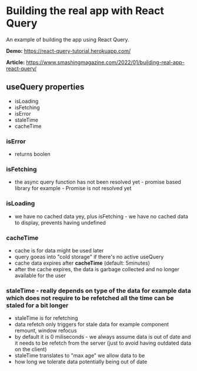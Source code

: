 # Building the real app with React Query

An example of building the app using React Query.

**Demo:** https://react-query-tutorial.herokuapp.com/

**Article:** https://www.smashingmagazine.com/2022/01/building-real-app-react-query/

## useQuery properties

- isLoading
- isFetching
- isError
- staleTime
- cacheTime

### isError

- returns boolen

### isFetching

- the async query function has not been resolved yet - promise based library for example - Promise is not resolved yet

### isLoading

- we have no cached data yey, plus isFetching - we have no cached data to display, prevents having undefined

### cacheTime

- cache is for data might be used later
- query goeas into "cold storage" if there's no active useQuery
- cache data expires after **cacheTime** (default: 5minutes)
- after the cache expires, the data is garbage collected and no longer available for the user

### staleTime - really depends on type of the data for example data which does not require to be refetched all the time can be staled for a bit longer

- staleTime is for refetching
- data refetch only triggers for stale data for example component remount, window refocus
- by default it is 0 miliseconds - we always assume data is out of date and it needs to be refetch from the server (just to avoid having outdated data on the client)
- staleTime translates to "max age" we allow data to be
- how long we tolerate data potentially being out of date
